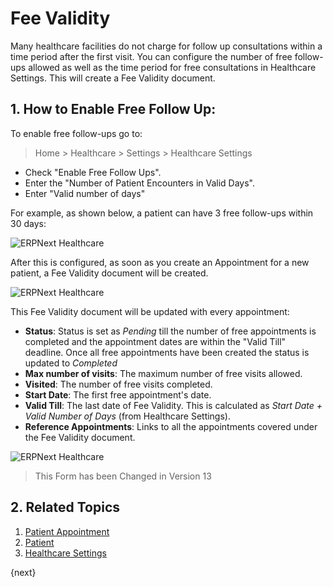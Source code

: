 # Fee Validity
		
Many healthcare facilities do not charge for follow up consultations within a time period after the first visit. You can configure the number of free follow-ups allowed as well as the time period for free consultations in Healthcare Settings. This will create a Fee Validity document.
		

## 1. How to Enable Free Follow Up:
		

To enable free follow-ups go to:
		

> Home > Healthcare > Settings > Healthcare Settings
		
- Check "Enable Free Follow Ups".
- Enter the "Number of Patient Encounters in Valid Days".
- Enter "Valid number of days"
		

For example, as shown below, a patient can have 3 free follow-ups within 30 days:
		

<img class="screenshot" alt="ERPNext Healthcare" src="{{docs_base_url}}/assets/img/healthcare/fee_validity_settings.png">
		

After this is configured, as soon as you create an Appointment for a new patient, a Fee Validity document will be created.
		

<img class="screenshot" alt="ERPNext Healthcare" src="{{docs_base_url}}/assets/img/healthcare/fee_validity.png">
		

This Fee Validity document will be updated with every appointment:
		

- **Status**: Status is set as _Pending_ till the number of free appointments is completed and the appointment dates are within the "Valid Till" deadline. Once all free appointments have been created the status is updated to _Completed_
- **Max number of visits**: The maximum number of free visits allowed.
- **Visited**: The number of free visits completed.
- **Start Date**: The first free appointment's date.
- **Valid Till**: The last date of Fee Validity. This is calculated as _Start Date + Valid Number of Days_ (from Healthcare Settings).
- **Reference Appointments**: Links to all the appointments covered under the Fee Validity document.
		

<img class="screenshot" alt="ERPNext Healthcare" src="{{docs_base_url}}/assets/img/healthcare/fee_validity_completed.png">
		

> This Form has been Changed in Version 13
		
## 2. Related Topics
		

1. [Patient Appointment](/docs/user/manual/en/Healthcare/patient_appointment)
1. [Patient](/docs/user/manual/en/Healthcare/patient)
1. [Healthcare Settings](/docs/user/manual/en/Healthcare/healthcare_settings)
		

{next}
